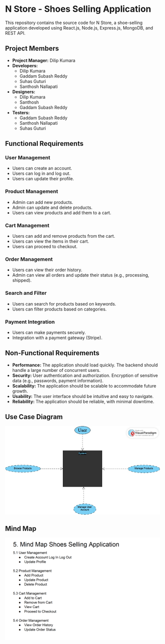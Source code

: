 # N Store - Shoes Selling Application

This repository contains the source code for N Store, a shoe-selling application developed using React.js, Node.js, Express.js, MongoDB, and REST API.

## Project Members

- **Project Manager:** Dilip Kumara
- **Developers:**
  - Dilip Kumara
  - Gaddam Subash Reddy
  - Suhas Guturi
  - Santhosh Nallapati
- **Designers:**
  - Dilip Kumara
  - Santhosh
  - Gaddam Subash Reddy
- **Testers:**
  - Gaddam Subash Reddy
  - Santhosh Nallapati
  - Suhas Guturi

## Functional Requirements

### User Management

- Users can create an account.
- Users can log in and log out.
- Users can update their profile.

### Product Management

- Admin can add new products.
- Admin can update and delete products.
- Users can view products and add them to a cart.

### Cart Management

- Users can add and remove products from the cart.
- Users can view the items in their cart.
- Users can proceed to checkout.

### Order Management

- Users can view their order history.
- Admin can view all orders and update their status (e.g., processing, shipped).

### Search and Filter

- Users can search for products based on keywords.
- Users can filter products based on categories.

### Payment Integration

- Users can make payments securely.
- Integration with a payment gateway (Stripe).

## Non-Functional Requirements

- **Performance:** The application should load quickly. The backend should handle a large number of concurrent users.
- **Security:** User authentication and authorization. Encryption of sensitive data (e.g., passwords, payment information).
- **Scalability:** The application should be scalable to accommodate future growth.
- **Usability:** The user interface should be intuitive and easy to navigate.
- **Reliability:** The application should be reliable, with minimal downtime.

## Use Case Diagram

![Use Case Diagram](https://github.com/Dilipjp/nstore/blob/main/frontend/src/Components/Assets/user-case-diagram.jpg)

## Mind Map

![Mind Map](https://github.com/Dilipjp/nstore/blob/main/frontend/src/Components/Assets/mind-map.png)
